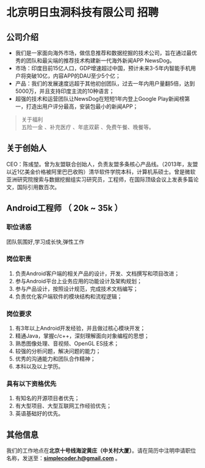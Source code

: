 # 北京明日虫洞科技有限公司 招聘

## 公司介绍

* 我们是一家面向海外市场，做信息推荐和数据挖掘的技术公司，旨在通过最优秀的团队和最尖端的推荐技术构建新一代海外新闻APP NewsDog。
* 市场：印度目前15亿人口，GDP增速超过中国，预计未来3-5年内智能手机用户将突破10亿，内容APP的DAU至少5个亿；
* 产品：我们的发展速度远超于其他初创团队，过去一年内用户量翻5倍，达到5000万，并且支持印度主流的10种语言；
* 超强的技术和运营团队让NewsDog在短短1年内登上Google Play新闻榜第一，打造出用户评分最高，安装包最小的新闻APP；

>关于福利     
五险一金 、补充医疗 、年底双薪 、免费午餐、晚餐等。

## 关于创始人
CEO：陈彧堃。曾为友盟联合创始人，负责友盟多条核心产品线。（2013年，友盟以近1亿美金价格被阿里巴巴收购）清华软件学院本科，计算机系硕士。曾是微软亚洲研究院搜索与数据挖掘组实习研究员，工程师，在国际顶级会议上发表多篇论文，国际引用数百次。

## Android工程师 （ 20k ~ 35k ）

### 职位诱惑
团队氛围好,学习成长快,弹性工作

### 岗位职责

1. 负责Android客户端的相关产品的设计，开发、文档撰写和项目改进； 
2. 参与Android平台上业务应用的功能设计及架构规划； 
3. 参与产品设计，按照设计规范，完成技术文档编写； 
4. 负责优化客户端软件的模块结构和流程逻辑； 

### 岗位要求

1. 有3年以上Android开发经验，并且做过核心模块开发； 
2. 精通Java，掌握c/c++，深刻理解面向对象编程的思想； 
3. 熟悉图像处理、音视频、OpenGL ES技术； 
4. 较强的分析问题，解决问题的能力； 
5. 优秀的沟通能力和团队合作精神； 
6. 本科以及以上学历。 

### 具有以下资格优先

1. 有知名的开源项目者优先； 
2. 有大型项目、大型互联网工作经验优先； 
3. 英语基础好的优先。

## 其他信息
我们的工作地点在**北京十号线海淀黄庄（中关村大厦）**。请在简历中注明申请职位名称，发送至：**simplecoder.h@gmail.com** 。
